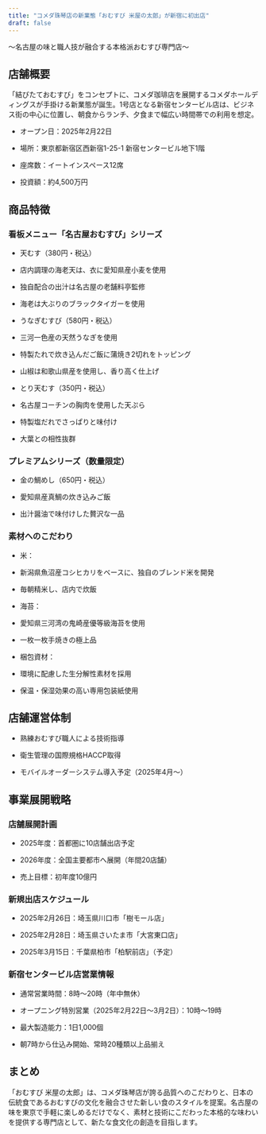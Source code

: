 ```yaml
---
title: "コメダ珠琴店の新業態「おむすび 米屋の太郎」が新宿に初出店"
draft: false
---
```


～名古屋の味と職人技が融合する本格派おむすび専門店～

## 店舗概要

「結びたておむすび」をコンセプトに、コメダ珈琲店を展開するコメダホールディングスが手掛ける新業態が誕生。1号店となる新宿センタービル店は、ビジネス街の中心に位置し、朝食からランチ、夕食まで幅広い時間帯での利用を想定。

- オープン日：2025年2月22日

- 場所：東京都新宿区西新宿1-25-1 新宿センタービル地下1階

- 座席数：イートインスペース12席

- 投資額：約4,500万円

## 商品特徴

### 看板メニュー「名古屋おむすび」シリーズ

- 天むす（380円・税込）

- 店内調理の海老天は、衣に愛知県産小麦を使用

- 独自配合の出汁は名古屋の老舗料亭監修

- 海老は大ぶりのブラックタイガーを使用

- うなぎむすび（580円・税込）

- 三河一色産の天然うなぎを使用

- 特製たれで炊き込んだご飯に蒲焼き2切れをトッピング

- 山椒は和歌山県産を使用し、香り高く仕上げ

- とり天むす（350円・税込）

- 名古屋コーチンの胸肉を使用した天ぷら

- 特製塩だれでさっぱりと味付け

- 大葉との相性抜群

### プレミアムシリーズ（数量限定）

- 金の鯛めし（650円・税込）

- 愛知県産真鯛の炊き込みご飯

- 出汁醤油で味付けした贅沢な一品

### 素材へのこだわり

- 米：

- 新潟県魚沼産コシヒカリをベースに、独自のブレンド米を開発

- 毎朝精米し、店内で炊飯

- 海苔：

- 愛知県三河湾の鬼崎産優等級海苔を使用

- 一枚一枚手焼きの極上品

- 梱包資材：

- 環境に配慮した生分解性素材を採用

- 保温・保湿効果の高い専用包装紙使用

## 店舗運営体制

- 熟練おむすび職人による技術指導

- 衛生管理の国際規格HACCP取得

- モバイルオーダーシステム導入予定（2025年4月～）

## 事業展開戦略

### 店舗展開計画

- 2025年度：首都圏に10店舗出店予定

- 2026年度：全国主要都市へ展開（年間20店舗）

- 売上目標：初年度10億円

### 新規出店スケジュール

- 2025年2月26日：埼玉県川口市「樹モール店」

- 2025年2月28日：埼玉県さいたま市「大宮東口店」

- 2025年3月15日：千葉県柏市「柏駅前店」（予定）

### 新宿センタービル店営業情報

- 通常営業時間：8時～20時（年中無休）

- オープニング特別営業（2025年2月22日～3月2日）：10時～19時

- 最大製造能力：1日1,000個

- 朝7時から仕込み開始、常時20種類以上品揃え

## まとめ

「おむすび 米屋の太郎」は、コメダ珠琴店が誇る品質へのこだわりと、日本の伝統食であるおむすびの文化を融合させた新しい食のスタイルを提案。名古屋の味を東京で手軽に楽しめるだけでなく、素材と技術にこだわった本格的な味わいを提供する専門店として、新たな食文化の創造を目指します。
